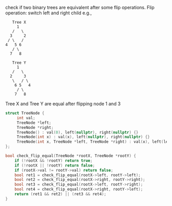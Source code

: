 check if two binary trees are equivalent after some flip operations.
Flip operation: switch left and right child
e.g.,
```text
   Tree X
     1
   /   \
  3     2
 / \   /
4   5 6
   / \
  7   8

   Tree Y
     1
   /   \
  2     3
   \   / \
    6 5   4
     / \
    7   8
```
Tree X and Tree Y are equal after flipping node 1 and 3

```cpp
struct TreeNode {
     int val;
     TreeNode *left;
     TreeNode *right;
     TreeNode() : val(0), left(nullptr), right(nullptr) {}
     TreeNode(int x) : val(x), left(nullptr), right(nullptr) {}
     TreeNode(int x, TreeNode *left, TreeNode *right) : val(x), left(left), right(right) {}
};

bool check_flip_equal(TreeNode *rootX, TreeNode *rootY) {
    if (!rootX && !rootY) return true;
    if (!rootX || !rootY) return false;
    if (rootX->val != rootY->val) return false;
    bool ret1 = check_flip_equal(rootX->left, rootY->left);
    bool ret2 = check_flip_equal(rootX->right, rootY->right);
    bool ret3 = check_flip_equal(rootX->left, rootY->right);
    bool ret4 = check_flip_equal(rootX->right, rootY->left);
    return (ret1 && ret2) || (ret3 && ret4);
}

```